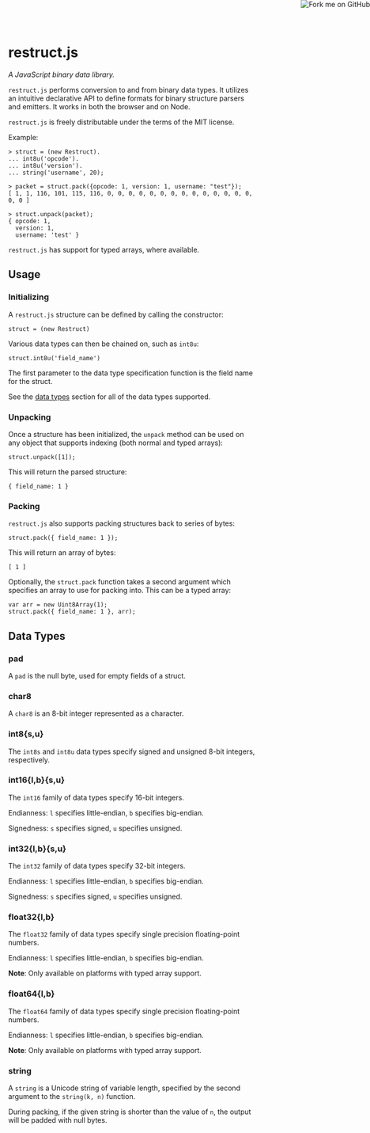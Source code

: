 <a href="https://github.com/rfw/restruct.js"><img style="position: fixed; top: 0; right: 0; border: 0;" src="https://s3.amazonaws.com/github/ribbons/forkme_right_darkblue_121621.png" alt="Fork me on GitHub"></a>

# restruct.js

_A JavaScript binary data library._

`restruct.js` performs conversion to and from binary data types. It utilizes an
intuitive declarative API to define formats for binary structure parsers and
emitters. It works in both the browser and on Node.

`restruct.js` is freely distributable under the terms of the MIT license.

Example:

    > struct = (new Restruct).
    ... int8u('opcode').
    ... int8u('version').
    ... string('username', 20);

    > packet = struct.pack({opcode: 1, version: 1, username: "test"});
    [ 1, 1, 116, 101, 115, 116, 0, 0, 0, 0, 0, 0, 0, 0, 0, 0, 0, 0, 0, 0, 0, 0 ]

    > struct.unpack(packet);
    { opcode: 1,
      version: 1,
      username: 'test' }

`restruct.js` has support for typed arrays, where available.

## Usage

### Initializing

A `restruct.js` structure can be defined by calling the constructor:

    struct = (new Restruct)

Various data types can then be chained on, such as `int8u`:

    struct.int8u('field_name')

The first parameter to the data type specification function is the field name
for the struct.

See the [data types](#Data-Types) section for all of the data types supported.

### Unpacking

Once a structure has been initialized, the `unpack` method can be used on any
object that supports indexing (both normal and typed arrays):

    struct.unpack([1]);

This will return the parsed structure:

    { field_name: 1 }

### Packing

`restruct.js` also supports packing structures back to series of bytes:

    struct.pack({ field_name: 1 });

This will return an array of bytes:

    [ 1 ]

Optionally, the `struct.pack` function takes a second argument which specifies
an array to use for packing into. This can be a typed array:

    var arr = new Uint8Array(1);
    struct.pack({ field_name: 1 }, arr);

## Data Types

### pad

A `pad` is the null byte, used for empty fields of a struct.

### char8

A `char8` is an 8-bit integer represented as a character.

### int8{s,u}

The `int8s` and `int8u` data types specify signed and unsigned 8-bit integers,
respectively.

### int16{l,b}{s,u}

The `int16` family of data types specify 16-bit integers.

Endianness: `l` specifies little-endian, `b` specifies big-endian.

Signedness: `s` specifies signed, `u` specifies unsigned.

### int32{l,b}{s,u}

The `int32` family of data types specify 32-bit integers.

Endianness: `l` specifies little-endian, `b` specifies big-endian.

Signedness: `s` specifies signed, `u` specifies unsigned.

### float32{l,b}

The `float32` family of data types specify single precision floating-point
numbers.

Endianness: `l` specifies little-endian, `b` specifies big-endian.

**Note**: Only available on platforms with typed array support.

### float64{l,b}

The `float64` family of data types specify single precision floating-point
numbers.

Endianness: `l` specifies little-endian, `b` specifies big-endian.

**Note**: Only available on platforms with typed array support.

### string

A `string` is a Unicode string of variable length, specified by the second
argument to the `string(k, n)` function.

During packing, if the given string is shorter than the value of `n`, the
output will be padded with null bytes.

